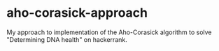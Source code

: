 # aho-corasick-approach
My approach to implementation of the Aho-Corasick algorithm to solve "Determining DNA health" on hackerrank.
